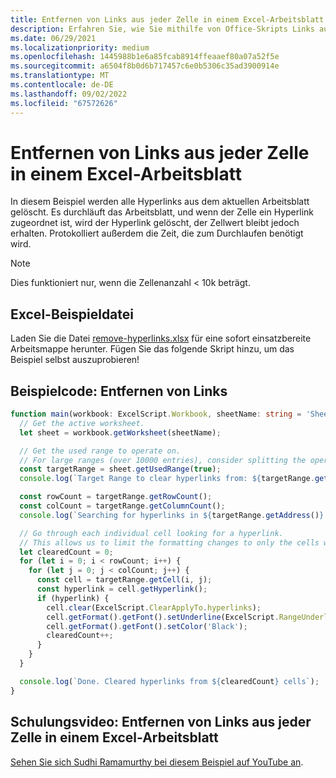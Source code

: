 ```yaml
---
title: Entfernen von Links aus jeder Zelle in einem Excel-Arbeitsblatt
description: Erfahren Sie, wie Sie mithilfe von Office-Skripts Links aus jeder Zelle eines Excel-Arbeitsblatts entfernen.
ms.date: 06/29/2021
ms.localizationpriority: medium
ms.openlocfilehash: 1445988b1e6a85fcab8914ffeaaef80a07a52f5e
ms.sourcegitcommit: a6504f8b0d6b717457c6e0b5306c35ad3900914e
ms.translationtype: MT
ms.contentlocale: de-DE
ms.lasthandoff: 09/02/2022
ms.locfileid: "67572626"
---
```

# <a name="remove-hyperlinks-from-each-cell-in-an-excel-worksheet"></a>Entfernen von Links aus jeder Zelle in einem Excel-Arbeitsblatt

 In diesem Beispiel werden alle Hyperlinks aus dem aktuellen Arbeitsblatt gelöscht. Es durchläuft das Arbeitsblatt, und wenn der Zelle ein Hyperlink zugeordnet ist, wird der Hyperlink gelöscht, der Zellwert bleibt jedoch erhalten. Protokolliert außerdem die Zeit, die zum Durchlaufen benötigt wird.

> [!NOTE]
> Dies funktioniert nur, wenn die Zellenanzahl < 10k beträgt.

## <a name="sample-excel-file"></a>Excel-Beispieldatei

Laden Sie die Datei [remove-hyperlinks.xlsx](remove-hyperlinks.xlsx) für eine sofort einsatzbereite Arbeitsmappe herunter. Fügen Sie das folgende Skript hinzu, um das Beispiel selbst auszuprobieren!

## <a name="sample-code-remove-hyperlinks"></a>Beispielcode: Entfernen von Links

```TypeScript
function main(workbook: ExcelScript.Workbook, sheetName: string = 'Sheet1') {
  // Get the active worksheet. 
  let sheet = workbook.getWorksheet(sheetName);

  // Get the used range to operate on.
  // For large ranges (over 10000 entries), consider splitting the operation into batches for performance.
  const targetRange = sheet.getUsedRange(true);
  console.log(`Target Range to clear hyperlinks from: ${targetRange.getAddress()}`);

  const rowCount = targetRange.getRowCount();
  const colCount = targetRange.getColumnCount();
  console.log(`Searching for hyperlinks in ${targetRange.getAddress()} which contains ${(rowCount * colCount)} cells`);

  // Go through each individual cell looking for a hyperlink. 
  // This allows us to limit the formatting changes to only the cells with hyperlink formatting.
  let clearedCount = 0;
  for (let i = 0; i < rowCount; i++) {
    for (let j = 0; j < colCount; j++) {
      const cell = targetRange.getCell(i, j);
      const hyperlink = cell.getHyperlink();
      if (hyperlink) {
        cell.clear(ExcelScript.ClearApplyTo.hyperlinks);
        cell.getFormat().getFont().setUnderline(ExcelScript.RangeUnderlineStyle.none);
        cell.getFormat().getFont().setColor('Black');
        clearedCount++;
      }
    }
  }

  console.log(`Done. Cleared hyperlinks from ${clearedCount} cells`);
}
```

## <a name="training-video-remove-hyperlinks-from-each-cell-in-an-excel-worksheet"></a>Schulungsvideo: Entfernen von Links aus jeder Zelle in einem Excel-Arbeitsblatt

[Sehen Sie sich Sudhi Ramamurthy bei diesem Beispiel auf YouTube an](https://youtu.be/v20fdinxpHU).

